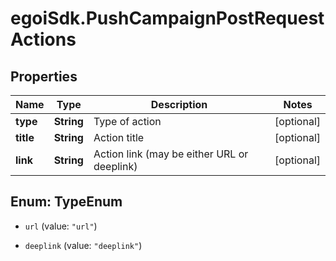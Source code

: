 # egoiSdk.PushCampaignPostRequestActions

## Properties
Name | Type | Description | Notes
------------ | ------------- | ------------- | -------------
**type** | **String** | Type of action | [optional] 
**title** | **String** | Action title | [optional] 
**link** | **String** | Action link (may be either URL or deeplink) | [optional] 


<a name="TypeEnum"></a>
## Enum: TypeEnum


* `url` (value: `"url"`)

* `deeplink` (value: `"deeplink"`)




